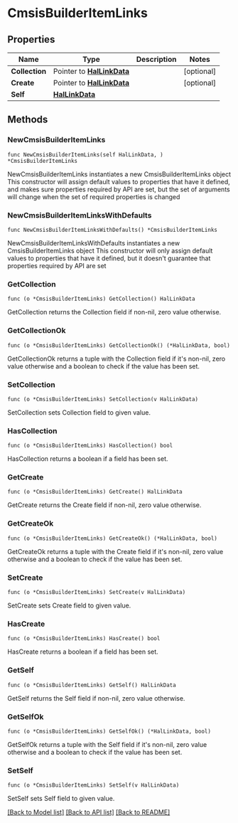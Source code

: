 <!--
Copyright (C) 2020-2024 Arm Limited or its affiliates and Contributors. All rights reserved.
SPDX-License-Identifier: Apache-2.0
-->
# CmsisBuilderItemLinks

## Properties

Name | Type | Description | Notes
------------ | ------------- | ------------- | -------------
**Collection** | Pointer to [**HalLinkData**](HalLinkData.md) |  | [optional] 
**Create** | Pointer to [**HalLinkData**](HalLinkData.md) |  | [optional] 
**Self** | [**HalLinkData**](HalLinkData.md) |  | 

## Methods

### NewCmsisBuilderItemLinks

`func NewCmsisBuilderItemLinks(self HalLinkData, ) *CmsisBuilderItemLinks`

NewCmsisBuilderItemLinks instantiates a new CmsisBuilderItemLinks object
This constructor will assign default values to properties that have it defined,
and makes sure properties required by API are set, but the set of arguments
will change when the set of required properties is changed

### NewCmsisBuilderItemLinksWithDefaults

`func NewCmsisBuilderItemLinksWithDefaults() *CmsisBuilderItemLinks`

NewCmsisBuilderItemLinksWithDefaults instantiates a new CmsisBuilderItemLinks object
This constructor will only assign default values to properties that have it defined,
but it doesn't guarantee that properties required by API are set

### GetCollection

`func (o *CmsisBuilderItemLinks) GetCollection() HalLinkData`

GetCollection returns the Collection field if non-nil, zero value otherwise.

### GetCollectionOk

`func (o *CmsisBuilderItemLinks) GetCollectionOk() (*HalLinkData, bool)`

GetCollectionOk returns a tuple with the Collection field if it's non-nil, zero value otherwise
and a boolean to check if the value has been set.

### SetCollection

`func (o *CmsisBuilderItemLinks) SetCollection(v HalLinkData)`

SetCollection sets Collection field to given value.

### HasCollection

`func (o *CmsisBuilderItemLinks) HasCollection() bool`

HasCollection returns a boolean if a field has been set.

### GetCreate

`func (o *CmsisBuilderItemLinks) GetCreate() HalLinkData`

GetCreate returns the Create field if non-nil, zero value otherwise.

### GetCreateOk

`func (o *CmsisBuilderItemLinks) GetCreateOk() (*HalLinkData, bool)`

GetCreateOk returns a tuple with the Create field if it's non-nil, zero value otherwise
and a boolean to check if the value has been set.

### SetCreate

`func (o *CmsisBuilderItemLinks) SetCreate(v HalLinkData)`

SetCreate sets Create field to given value.

### HasCreate

`func (o *CmsisBuilderItemLinks) HasCreate() bool`

HasCreate returns a boolean if a field has been set.

### GetSelf

`func (o *CmsisBuilderItemLinks) GetSelf() HalLinkData`

GetSelf returns the Self field if non-nil, zero value otherwise.

### GetSelfOk

`func (o *CmsisBuilderItemLinks) GetSelfOk() (*HalLinkData, bool)`

GetSelfOk returns a tuple with the Self field if it's non-nil, zero value otherwise
and a boolean to check if the value has been set.

### SetSelf

`func (o *CmsisBuilderItemLinks) SetSelf(v HalLinkData)`

SetSelf sets Self field to given value.



[[Back to Model list]](../README.md#documentation-for-models) [[Back to API list]](../README.md#documentation-for-api-endpoints) [[Back to README]](../README.md)


